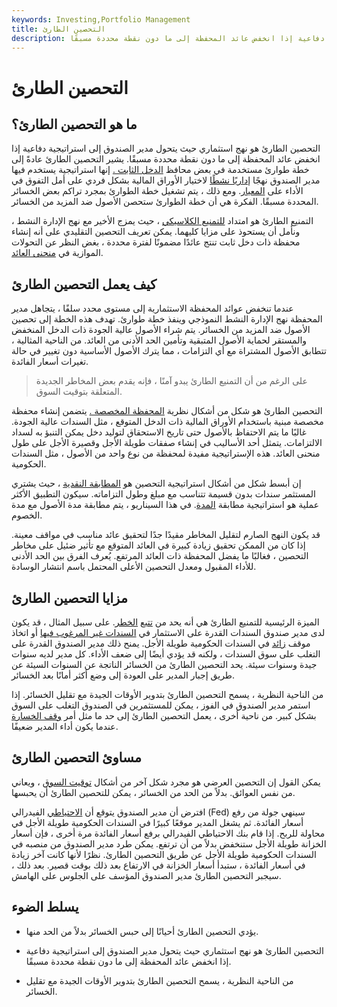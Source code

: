```yaml
---
keywords: Investing,Portfolio Management
title: التحصين الطارئ
description: التحصين الطارئ هو نهج استثماري حيث يتحول مدير الصندوق إلى استراتيجية دفاعية إذا انخفض عائد المحفظة إلى ما دون نقطة محددة مسبقًا.
---
```


# التحصين الطارئ
## ما هو التحصين الطارئ؟

التحصين الطارئ هو نهج استثماري حيث يتحول مدير الصندوق إلى استراتيجية دفاعية إذا انخفض عائد المحفظة إلى ما دون نقطة محددة مسبقًا. يشير التحصين الطارئ عادةً إلى خطة طوارئ مستخدمة في بعض محافظ [الدخل الثابت .](/fixedincome) إنها استراتيجية يستخدم فيها مدير الصندوق نهجًا [إداريًا نشطًا](/activemanagement) لاختيار الأوراق المالية بشكل فردي على أمل التفوق في الأداء على [المعيار](/benchmark). ومع ذلك ، يتم تشغيل خطة الطوارئ بمجرد تراكم بعض الخسائر المحددة مسبقًا. الفكرة هي أن خطة الطوارئ ستحصن الأصول ضد المزيد من الخسائر.

التمنيع الطارئ هو امتداد [للتمنيع الكلاسيكي](/immunization) ، حيث يمزج الأخير مع نهج الإدارة النشط ، ونأمل أن يستحوذ على مزايا كليهما. يمكن تعريف التحصين التقليدي على أنه إنشاء محفظة ذات دخل ثابت تنتج عائدًا مضمونًا لفترة محددة ، بغض النظر عن التحولات الموازية في [منحنى العائد](/yieldcurve).

## كيف يعمل التحصين الطارئ

عندما تنخفض عوائد المحفظة الاستثمارية إلى مستوى محدد سلفًا ، يتجاهل مدير المحفظة نهج الإدارة النشط النموذجي وينفذ خطة طوارئ. تهدف هذه الخطة إلى تحصين الأصول ضد المزيد من الخسائر. يتم شراء الأصول عالية الجودة ذات الدخل المنخفض والمستقر لحماية الأصول المتبقية وتأمين الحد الأدنى من العائد. من الناحية المثالية ، تتطابق الأصول المشتراة مع أي التزامات ، مما يترك الأصول الأساسية دون تغيير في حالة تغيرات أسعار الفائدة.

> على الرغم من أن التمنيع الطارئ يبدو آمنًا ، فإنه يقدم بعض المخاطر الجديدة المتعلقة بتوقيت السوق.

>

التحصين الطارئ هو شكل من أشكال نظرية [المحفظة المخصصة .](/dedicatedportfolio) يتضمن إنشاء محفظة مخصصة مبنية باستخدام الأوراق المالية ذات الدخل المتوقع ، مثل السندات عالية الجودة. غالبًا ما يتم الاحتفاظ بالأصول حتى تاريخ الاستحقاق لتوليد دخل يمكن التنبؤ به لسداد الالتزامات. يتمثل أحد الأساليب في إنشاء صفقات طويلة الأجل وقصيرة الأجل على طول منحنى العائد. هذه الإستراتيجية مفيدة لمحفظة من نوع واحد من الأصول ، مثل السندات الحكومية.

إن أبسط شكل من أشكال استراتيجية التحصين هو [المطابقة النقدية](/matchingstrategy) ، حيث يشتري المستثمر سندات بدون قسيمة تتناسب مع مبلغ وطول التزاماته. سيكون التطبيق الأكثر عملية هو استراتيجية مطابقة [المدة](/duration). في هذا السيناريو ، يتم مطابقة مدة الأصول مع مدة الخصوم.

قد يكون النهج الصارم لتقليل المخاطر مقيدًا جدًا لتحقيق عائد مناسب في مواقف معينة. إذا كان من الممكن تحقيق زيادة كبيرة في العائد المتوقع مع تأثير ضئيل على مخاطر التحصين ، فغالبًا ما يفضل المحفظة ذات العائد المرتفع. يُعرف الفرق بين الحد الأدنى للأداء المقبول ومعدل التحصين الأعلى المحتمل باسم انتشار الوسادة.

## مزايا التحصين الطارئ

الميزة الرئيسية للتمنيع الطارئ هي أنه يحد من [تتبع](/trackingerror) [الخطر](/trackingerror). على سبيل المثال ، قد يكون لدى مدير صندوق السندات القدرة على الاستثمار في [السندات غير المرغوب فيها](/junkbond) أو اتخاذ موقف [زائد](/overweight) في السندات الحكومية طويلة الأجل. يمنح ذلك مدير الصندوق القدرة على التغلب على سوق السندات ، ولكنه قد يؤدي أيضًا إلى ضعف الأداء. كل مدير لديه سنوات جيدة وسنوات سيئة. يحد التحصين الطارئ من الخسائر الناتجة عن السنوات السيئة عن طريق إجبار المدير على العودة إلى وضع أكثر أمانًا بعد الخسائر.

من الناحية النظرية ، يسمح التحصين الطارئ بتدوير الأوقات الجيدة مع تقليل الخسائر. إذا استمر مدير الصندوق في الفوز ، يمكن للمستثمرين في الصندوق التغلب على السوق بشكل كبير. من ناحية أخرى ، يعمل التحصين الطارئ إلى حد ما مثل أمر [وقف الخسارة](/stop-lossorder) عندما يكون أداء المدير ضعيفًا.

## مساوئ التحصين الطارئ

يمكن القول إن التحصين العرضي هو مجرد شكل آخر من أشكال [توقيت السوق](/markettiming) ، ويعاني من نفس العوائق. بدلاً من الحد من الخسائر ، يمكن للتحصين الطارئ أن يحبسها.

افترض أن مدير الصندوق يتوقع أن [الاحتياطي](/federalreservesystem) الفيدرالي (Fed) سينهي جولة من رفع أسعار الفائدة. ثم يشغل المدير موقعًا كبيرًا في السندات الحكومية طويلة الأجل في محاولة للربح. إذا قام بنك الاحتياطي الفيدرالي برفع أسعار الفائدة مرة أخرى ، فإن أسعار الخزانة طويلة الأجل ستنخفض بدلاً من أن ترتفع. يمكن طرد مدير الصندوق من منصبه في السندات الحكومية طويلة الأجل عن طريق التحصين الطارئ. نظرًا لأنها كانت آخر زيادة في أسعار الفائدة ، ستبدأ أسعار الخزانة في الارتفاع بعد ذلك بوقت قصير. بعد ذلك ، سيجبر التحصين الطارئ مدير الصندوق المؤسف على الجلوس على الهامش.

## يسلط الضوء

- يؤدي التحصين الطارئ أحيانًا إلى حبس الخسائر بدلاً من الحد منها.

- التحصين الطارئ هو نهج استثماري حيث يتحول مدير الصندوق إلى استراتيجية دفاعية إذا انخفض عائد المحفظة إلى ما دون نقطة محددة مسبقًا.

- من الناحية النظرية ، يسمح التحصين الطارئ بتدوير الأوقات الجيدة مع تقليل الخسائر.

